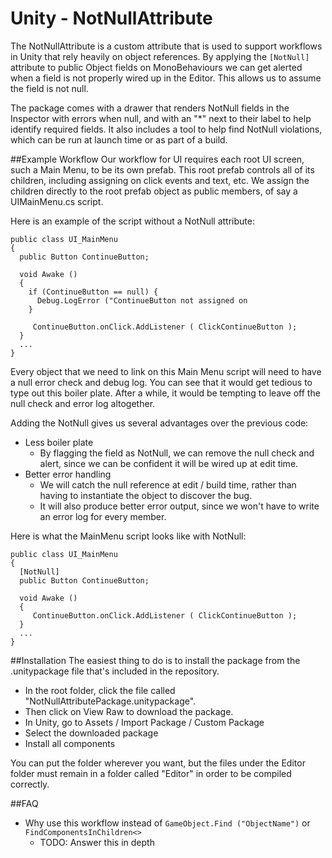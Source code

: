 # Unity - NotNullAttribute

The NotNullAttribute is a custom attribute that is used to support workflows in Unity that rely heavily on object references. By applying the `[NotNull]` attribute to public Object fields on MonoBehaviours we can get alerted when a field is not properly wired up in the Editor. This allows us to assume the field is not null.

The package comes with a drawer that renders NotNull fields in the Inspector with errors when null, and with an "*" next to their label to help identify required fields. It also includes a tool to help find NotNull violations, which can be run at launch time or as part of a build.

##Example Workflow
Our workflow for UI requires each root UI screen, such a Main Menu, to be its own prefab. This root prefab controls all of its children, including assigning on click events and text, etc. We assign the children directly to the root prefab object as public members, of say a UIMainMenu.cs script.

Here is an example of the script without a NotNull attribute:

```
public class UI_MainMenu
{
  public Button ContinueButton;
  
  void Awake ()
  {
    if (ContinueButton == null) {
      Debug.LogError ("ContinueButton not assigned on 
    }
  
     ContinueButton.onClick.AddListener ( ClickContinueButton );
  }
  ...
}
```
Every object that we need to link on this Main Menu script will need to have a null error check and debug log. You can see that it would get tedious to type out this boiler plate. After a while, it would be tempting to leave off the null check and error log altogether.

Adding the NotNull gives us several advantages over the previous code:

* Less boiler plate
  * By flagging the field as NotNull, we can remove the null check and alert, since we can be confident it will be wired up at edit time. 
* Better error handling
  * We will catch the null reference at edit / build time, rather than having to instantiate the object to discover the bug. 
  * It will also produce better error output, since we won't have to write an error log for every member.

Here is what the MainMenu script looks like with NotNull:

```
public class UI_MainMenu
{
  [NotNull]
  public Button ContinueButton;
  
  void Awake ()
  {
     ContinueButton.onClick.AddListener ( ClickContinueButton );
  }
  ...
}
```

##Installation
The easiest thing to do is to install the package from the .unitypackage file that's included in the repository.
* In the root folder, click the file called "NotNullAttributePackage.unitypackage".
* Then click on View Raw to download the package.
* In Unity, go to Assets / Import Package / Custom Package
* Select the downloaded package
* Install all components

You can put the folder wherever you want, but the files under the Editor folder must remain in a folder called "Editor" in order to be compiled correctly.

##FAQ

* Why use this workflow instead of `GameObject.Find ("ObjectName")` or `FindComponentsInChildren<>`
  * TODO: Answer this in depth

